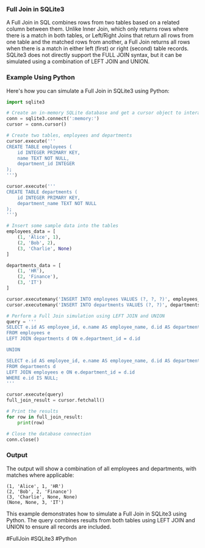 ### Full Join in SQLite3

A Full Join in SQL combines rows from two tables based on a related column between them. Unlike Inner Join, which only returns rows where there is a match in both tables, or Left/Right Joins that return all rows from one table and the matched rows from another, a Full Join returns all rows when there is a match in either left (first) or right (second) table records. SQLite3 does not directly support the FULL JOIN syntax, but it can be simulated using a combination of LEFT JOIN and UNION.

### Example Using Python

Here's how you can simulate a Full Join in SQLite3 using Python:

```python
import sqlite3

# Create an in-memory SQLite database and get a cursor object to interact with it
conn = sqlite3.connect(':memory:')
cursor = conn.cursor()

# Create two tables, employees and departments
cursor.execute('''
CREATE TABLE employees (
    id INTEGER PRIMARY KEY,
    name TEXT NOT NULL,
    department_id INTEGER
);
''')

cursor.execute('''
CREATE TABLE departments (
    id INTEGER PRIMARY KEY,
    department_name TEXT NOT NULL
);
''')

# Insert some sample data into the tables
employees_data = [
    (1, 'Alice', 1),
    (2, 'Bob', 2),
    (3, 'Charlie', None)
]

departments_data = [
    (1, 'HR'),
    (2, 'Finance'),
    (3, 'IT')
]

cursor.executemany('INSERT INTO employees VALUES (?, ?, ?)', employees_data)
cursor.executemany('INSERT INTO departments VALUES (?, ?)', departments_data)

# Perform a Full Join simulation using LEFT JOIN and UNION
query = '''
SELECT e.id AS employee_id, e.name AS employee_name, d.id AS department_id, d.department_name 
FROM employees e 
LEFT JOIN departments d ON e.department_id = d.id

UNION

SELECT e.id AS employee_id, e.name AS employee_name, d.id AS department_id, d.department_name 
FROM departments d
LEFT JOIN employees e ON e.department_id = d.id
WHERE e.id IS NULL;
'''

cursor.execute(query)
full_join_result = cursor.fetchall()

# Print the results
for row in full_join_result:
    print(row)

# Close the database connection
conn.close()
```

### Output

The output will show a combination of all employees and departments, with matches where applicable:

```
(1, 'Alice', 1, 'HR')
(2, 'Bob', 2, 'Finance')
(3, 'Charlie', None, None)
(None, None, 3, 'IT')
```

This example demonstrates how to simulate a Full Join in SQLite3 using Python. The query combines results from both tables using LEFT JOIN and UNION to ensure all records are included.

#FullJoin #SQLite3 #Python